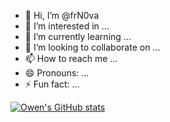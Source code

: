 - 👋 Hi, I’m @frN0va
- 👀 I’m interested in ...
- 🌱 I’m currently learning ...
- 💞️ I’m looking to collaborate on ...
- 📫 How to reach me ...
- 😄 Pronouns: ...
- ⚡ Fun fact: ...

<!---
frN0va/frN0va is a ✨ special ✨ repository because its `README.md` (this file) appears on your GitHub profile.
You can click the Preview link to take a look at your changes.
--->

[![Owen's GitHub stats](https://github-readme-stats.vercel.app/api?username=frN0va)](https://github.com/frN0va/github-readme-stats)
